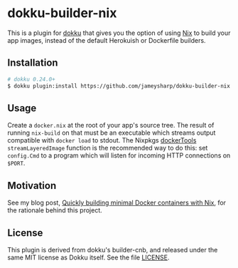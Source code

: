 # dokku-builder-nix

This is a plugin for [dokku][] that gives you the option of using [Nix][] to
build your app images, instead of the default Herokuish or Dockerfile builders.

[dokku]: https://dokku.com/
[Nix]: https://nixos.org/

## Installation

```sh
# dokku 0.24.0+
$ dokku plugin:install https://github.com/jameysharp/dokku-builder-nix.git
```

## Usage

Create a `docker.nix` at the root of your app's source tree. The result of
running `nix-build` on that must be an executable which streams output
compatible with `docker load` to stdout. The Nixpkgs [dockerTools][]
`streamLayeredImage` function is the recommended way to do this: set
`config.Cmd` to a program which will listen for incoming HTTP connections on
`$PORT`.

[dockerTools]: https://nixos.org/manual/nixpkgs/stable/#sec-pkgs-dockerTools

## Motivation

See my blog post, [Quickly building minimal Docker containers with Nix][blog],
for the rationale behind this project.

[blog]: https://jamey.thesharps.us/2021/02/03/docker-containers-nix/

## License

This plugin is derived from dokku's builder-cnb, and released under the same
MIT license as Dokku itself. See the file [LICENSE](LICENSE).
